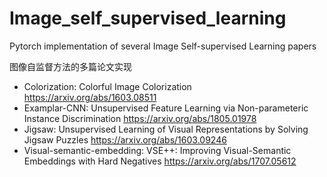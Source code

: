 # Image_self_supervised_learning

Pytorch implementation of several Image Self-supervised Learning papers

图像自监督方法的多篇论文实现
* Colorization: Colorful Image Colorization https://arxiv.org/abs/1603.08511
* Examplar-CNN: Unsupervised Feature Learning via Non-parameteric Instance Discrimination https://arxiv.org/abs/1805.01978
* Jigsaw: Unsupervised Learning of Visual Representations by Solving Jigsaw Puzzles https://arxiv.org/abs/1603.09246
* Visual-semantic-embedding: VSE++: Improving Visual-Semantic Embeddings with Hard Negatives https://arxiv.org/abs/1707.05612
